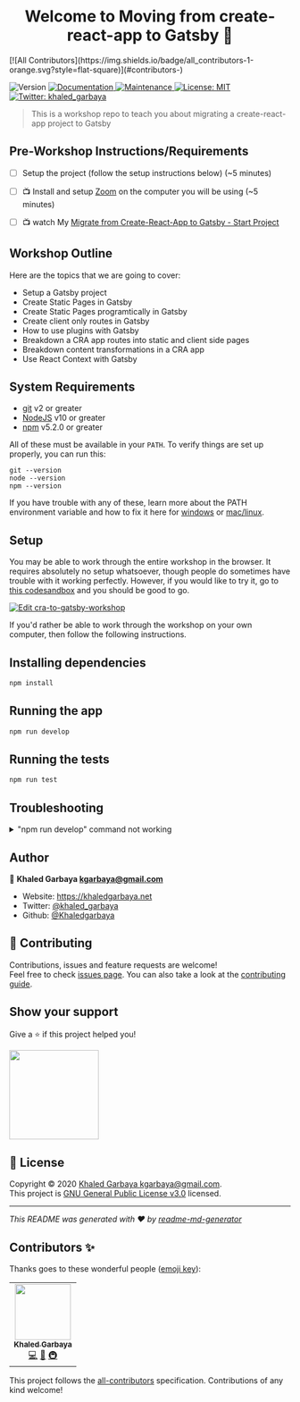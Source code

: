 <h1 align="center">Welcome to Moving from create-react-app to Gatsby 👋</h1>
<!-- ALL-CONTRIBUTORS-BADGE:START - Do not remove or modify this section -->
[![All Contributors](https://img.shields.io/badge/all_contributors-1-orange.svg?style=flat-square)](#contributors-)
<!-- ALL-CONTRIBUTORS-BADGE:END -->
<p>
  <img alt="Version" src="https://img.shields.io/badge/version-1.0.0-blue.svg?cacheSeconds=2592000" />
  <a href="https://github.com/Khaledgarbaya/cra-to-gatsby-workshop#readme" target="_blank">
    <img alt="Documentation" src="https://img.shields.io/badge/documentation-yes-brightgreen.svg" />
  </a>
  <a href="https://github.com/Khaledgarbaya/cra-to-gatsby-workshop/graphs/commit-activity" target="_blank">
    <img alt="Maintenance" src="https://img.shields.io/badge/Maintained-yes-green.svg" />
  </a>
  <a href="https://github.com/Khaledgarbaya/cra-to-gatsby-workshop/blob/master/LICENSE" target="_blank">
    <img alt="License: MIT" src="https://img.shields.io/github/license/Khaledgarbaya/cra-to-gatsby-workshop" />
  </a>
  <a href="https://twitter.com/khaled_garbaya" target="_blank">
    <img alt="Twitter: khaled_garbaya" src="https://img.shields.io/twitter/follow/khaled_garbaya.svg?style=social" />
  </a>
</p>

> This is a workshop repo to teach you about migrating a create-react-app project to Gatsby

## Pre-Workshop Instructions/Requirements

- [ ] Setup the project (follow the setup instructions below) (~5 minutes)
- [ ] 📺 Install and setup [Zoom](https://zoom.us) on the computer you will be using (~5 minutes)

- [ ] 📺 watch My [Migrate from Create-React-App to Gatsby - Start Project](https://egghead.io/playlists/migrate-from-create-react-app-to-gatsby-prerequisite-a766)

## Workshop Outline

Here are the topics that we are going to cover:

- Setup a Gatsby project
- Create Static Pages in Gatsby
- Create Static Pages programtically in Gatsby
- Create client only routes in Gatsby
- How to use plugins with Gatsby
- Breakdown a CRA app routes into static and client side pages
- Breakdown content transformations in a CRA app
- Use React Context with Gatsby

## System Requirements

- [git][git] v2 or greater
- [NodeJS][node] v10 or greater
- [npm][npm] v5.2.0 or greater

All of these must be available in your `PATH`. To verify things are set up properly, you can run this:

```shell
git --version
node --version
npm --version
```

If you have trouble with any of these, learn more about the PATH environment
variable and how to fix it here for [windows][win-path] or
[mac/linux][mac-path].

## Setup

You may be able to work through the entire workshop in the browser. It requires
absolutely no setup whatsoever, though people do sometimes have trouble with it
working perfectly. However, if you would like to try it, go to
[this codesandbox](https://codesandbox.io/s/github/Khaledgarbaya/cra-to-gatsby-workshop)
and you should be good to go.

[![Edit cra-to-gatsby-workshop](https://codesandbox.io/static/img/play-codesandbox.svg)](https://codesandbox.io/s/github/Khaledgarbaya/cra-to-gatsby-workshop)

If you'd rather be able to work through the workshop on your own computer, then
follow the following instructions.

## Installing dependencies

```sh
npm install
```

## Running the app

```sh
npm run develop
```

## Running the tests

```sh
npm run test
```

## Troubleshooting

<details>

<summary>"npm run develop" command not working</summary>

Please read through the error message and identify the step that is failing.
There should be an error message that will hopefully help guide you to the
solution. If it doesn't, please copy and past _all_ of the output into a new
issue on the project repository.

</details>

## Author

👤 **Khaled Garbaya <kgarbaya@gmail.com>**

- Website: https://khaledgarbaya.net
- Twitter: [@khaled_garbaya](https://twitter.com/khaled_garbaya)
- Github: [@Khaledgarbaya](https://github.com/Khaledgarbaya)

## 🤝 Contributing

Contributions, issues and feature requests are welcome!<br />Feel free to check [issues page](https://github.com/Khaledgarbaya/cra-to-gatsby-workshop/issues). You can also take a look at the [contributing guide](https://github.com/Khaledgarbaya/cra-to-gatsby-workshop/blob/master/CONTRIBUTING.md).

## Show your support

Give a ⭐️ if this project helped you!

<a href="https://www.patreon.com/khaledgarbaya">
  <img src="https://c5.patreon.com/external/logo/become_a_patron_button@2x.png" width="160">
</a>

## 📝 License

Copyright © 2020 [Khaled Garbaya <kgarbaya@gmail.com>](https://github.com/Khaledgarbaya).<br />
This project is [GNU General Public License v3.0](https://github.com/Khaledgarbaya/cra-to-gatsby-workshop/blob/master/LICENSE) licensed.

---

_This README was generated with ❤️ by [readme-md-generator](https://github.com/kefranabg/readme-md-generator)_

## Contributors ✨

Thanks goes to these wonderful people ([emoji key](https://allcontributors.org/docs/en/emoji-key)):

<!-- ALL-CONTRIBUTORS-LIST:START - Do not remove or modify this section -->
<!-- prettier-ignore-start -->
<!-- markdownlint-disable -->
<table>
  <tr>
    <td align="center"><a href="https://khaledgarbaya.net"><img src="https://avatars1.githubusercontent.com/u/1156093?v=4" width="100px;" alt=""/><br /><sub><b>Khaled Garbaya</b></sub></a><br /><a href="https://github.com/Khaledgarbaya/Moving from create-react-app to Gatsby/commits?author=Khaledgarbaya" title="Code">💻</a> <a href="https://github.com/Khaledgarbaya/Moving from create-react-app to Gatsby/commits?author=Khaledgarbaya" title="Documentation">📖</a> <a href="#infra-Khaledgarbaya" title="Infrastructure (Hosting, Build-Tools, etc)">🚇</a></td>
  </tr>
</table>

<!-- markdownlint-enable -->
<!-- prettier-ignore-end -->

<!-- ALL-CONTRIBUTORS-LIST:END -->

This project follows the [all-contributors](https://github.com/all-contributors/all-contributors) specification. Contributions of any kind welcome!

<!-- prettier-ignore-start -->
[npm]: https://www.npmjs.com/
[node]: https://nodejs.org
[git]: https://git-scm.com/
[win-path]: https://www.howtogeek.com/118594/how-to-edit-your-system-path-for-easy-command-line-access/
[mac-path]: http://stackoverflow.com/a/24322978/971592
<!-- prettier-ignore-end -->
